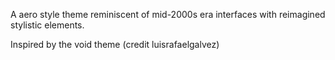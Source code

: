 A aero style theme reminiscent of mid-2000s era interfaces with reimagined stylistic elements.

Inspired by the void theme (credit luisrafaelgalvez)
